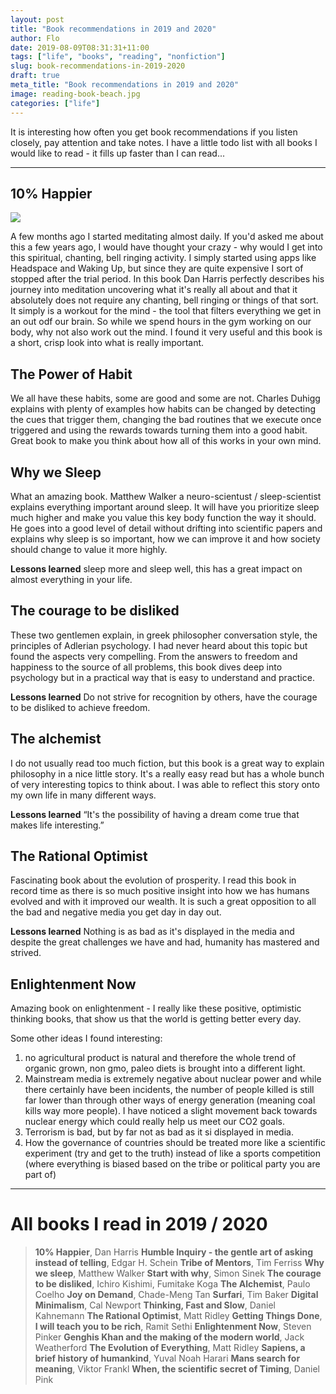 ```yaml
---
layout: post
title: "Book recommendations in 2019 and 2020"
author: Flo
date: 2019-08-09T08:31:31+11:00
tags: ["life", "books", "reading", "nonfiction"]
slug: book-recommendations-in-2019-2020
draft: true
meta_title: "Book recommendations in 2019 and 2020"
image: reading-book-beach.jpg
categories: ["life"]
---
```


It is interesting how often you get book recommendations if you listen closely, pay attention and take notes. I have a little todo list with all books I would like to read - it fills up faster than I can read...<!-- end -->

---

## 10% Happier

<a href="https://www.amazon.com/Let-People-Surfing-Education-Businessman/dp/B01KB9LY6I/ref=as_li_ss_il?keywords=let+my+people+go+surfing&qid=1564730837&s=gateway&sr=8-1&linkCode=li2&tag=roadvagabonds-20&linkId=feea8efed9f87d3c48a2e532e1515910&language=en_US" target="_blank"><img border="0" src="//ws-na.amazon-adsystem.com/widgets/q?_encoding=UTF8&ASIN=B01KB9LY6I&Format=_SL160_&ID=AsinImage&MarketPlace=US&ServiceVersion=20070822&WS=1&tag=roadvagabonds-20&language=en_US" ></a><img src="https://ir-na.amazon-adsystem.com/e/ir?t=roadvagabonds-20&language=en_US&l=li2&o=1&a=B01KB9LY6I" width="1" height="1" border="0" alt="" style="border:none !important; margin:0px !important;" />

A few months ago I started meditating almost daily. If you'd asked me about this a few years ago, I would have thought your crazy - why would I get into this spiritual, chanting, bell ringing activity. I simply started using apps like Headspace and Waking Up, but since they are quite expensive I sort of stopped after the trial period. In this book Dan Harris perfectly describes his journey into meditation uncovering what it's really all about and that it absolutely does not require any chanting, bell ringing or things of that sort. It simply is a workout for the mind - the tool that filters everything we get in an out odf our brain. So while we spend hours in the gym working on our body, why not also work out the mind. I found it very useful and this book is a short, crisp look into what is really important.

## The Power of Habit

We all have these habits, some are good and some are not. Charles Duhigg explains with plenty of examples how habits can be changed by detecting the cues that trigger them, changing the bad routines that we execute once triggered and using the rewards towards turning them into a good habit. Great book to make you think about how all of this works in your own mind.

## Why we Sleep

What an amazing book. Matthew Walker a neuro-scientust / sleep-scientist explains everything important around sleep. It will have you prioritize sleep much higher and make you value this key body function the way it should. He goes into a good level of detail without drifting into scientific papers and explains why sleep is so important, how we can improve it and how society should change to value it more highly.

**Lessons learned**
sleep more and sleep well, this has a great impact on almost everything in your life.

## The courage to be disliked

These two gentlemen explain, in greek philosopher conversation style, the principles of Adlerian psychology. I had never heard about this topic but found the aspects very compelling. From the answers to freedom and happiness to the source of all problems, this book dives deep into psychology but in a practical way that is easy to understand and practice.

**Lessons learned**
Do not strive for recognition by others, have the courage to be disliked to achieve freedom.

## The alchemist

I do not usually read too much fiction, but this book is a great way to explain philosophy in a nice little story. It's a really easy read but has a whole bunch of very interesting topics to think about. I was able to reflect this story onto my own life in many different ways.

**Lessons learned**
“It's the possibility of having a dream come true that makes life interesting.”

## The Rational Optimist

Fascinating book about the evolution of prosperity. I read this book in record time as there is so much positive insight into how we has humans evolved and with it improved our wealth. It is such a great opposition to all the bad and negative media you get day in day out.

**Lessons learned**
Nothing is as bad as it's displayed in the media and despite the great challenges we have and had, humanity has mastered and strived.

## Enlightenment Now

Amazing book on enlightenment - I really like these positive, optimistic thinking books, that show us that the world is getting better every day.

Some other ideas I found interesting:
1. no agricultural product is natural and therefore the whole trend of organic grown, non gmo, paleo diets is brought into a different light.
2. Mainstream media is extremely negative about nuclear power and while there certainly have been incidents, the number of people killed is still far lower than through other ways of energy generation (meaning coal kills way more people). I have noticed a slight movement back towards nuclear energy which could really help us meet our CO2 goals.
3. Terrorism is bad, but by far not as bad as it si displayed in media.
4. How the governance of countries should be treated more like a scientific experiment (try and get to the truth) instead of like a sports competition (where everything is biased based on the tribe or political party you are part of)

---

# All books I read in 2019 / 2020

> **10% Happier**, Dan Harris
> **Humble Inquiry - the gentle art of asking instead of telling**, Edgar H. Schein
> **Tribe of Mentors**, Tim Ferriss
> **Why we sleep**, Matthew Walker
> **Start with why**, Simon Sinek
> **The courage to be disliked**, Ichiro Kishimi, Fumitake Koga
> **The Alchemist**, Paulo Coelho
> **Joy on Demand**, Chade-Meng Tan
> **Surfari**, Tim Baker
> **Digital Minimalism**, Cal Newport
> **Thinking, Fast and Slow**, Daniel Kahnemann
> **The Rational Optimist**, Matt Ridley
> **Getting Things Done**,
> **I will teach you to be rich**, Ramit Sethi
> **Enlightenment Now**, Steven Pinker
> **Genghis Khan and the making of the modern world**, Jack Weatherford
> **The Evolution of Everything**, Matt Ridley
> **Sapiens, a brief history of humankind**, Yuval Noah Harari
> **Mans search for meaning**, Viktor Frankl
> **When, the scientific secret of Timing**, Daniel Pink